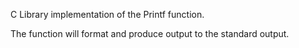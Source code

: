 C Library implementation of the Printf function.

The function will format and produce output to the standard output.
